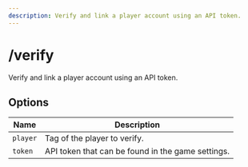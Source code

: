 ```yaml
---
description: Verify and link a player account using an API token.
---
```


# /verify

Verify and link a player account using an API token.

## Options

| Name | Description |
|------|-------------|
| `player` | Tag of the player to verify. |
| `token` | API token that can be found in the game settings. |

